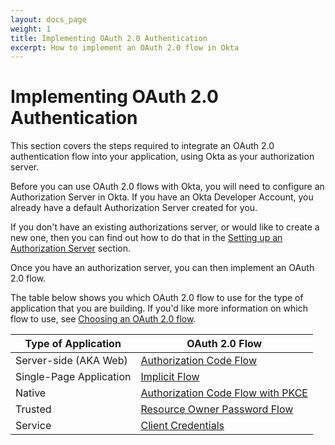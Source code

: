 ```yaml
---
layout: docs_page
weight: 1
title: Implementing OAuth 2.0 Authentication
excerpt: How to implement an OAuth 2.0 flow in Okta
---
```


# Implementing OAuth 2.0 Authentication

This section covers the steps required to integrate an OAuth 2.0 authentication flow into your application, using Okta as your authorization server.

Before you can use OAuth 2.0 flows with Okta, you will need to configure an Authorization Server in Okta. If you have an Okta Developer Account, you already have a default Authorization Server created for you.

If you don't have an existing authorizations server, or would like to create a new one, then you can find out how to do that in the [Setting up an Authorization Server](set-up-authz-server) section.

Once you have an authorization server, you can then implement an OAuth 2.0 flow.

The table below shows you which OAuth 2.0 flow to use for the type of application that you are building. If you'd like more information on which flow to use, see [Choosing an OAuth 2.0 flow](/authentication-guide/auth-overview/#choosing-an-oauth-20-flow).

| Type of Application     | OAuth 2.0 Flow|
|-----------------------------|----------------------------------------|
| Server-side (AKA Web)    | [Authorization Code Flow](auth-code)|
| Single-Page Application   | [Implicit Flow](implicit)|
| Native                | [Authorization Code Flow with PKCE](auth-code-pkce)|
| Trusted               | [Resource Owner Password Flow](password)|
| Service               | [Client Credentials](client-creds)|

